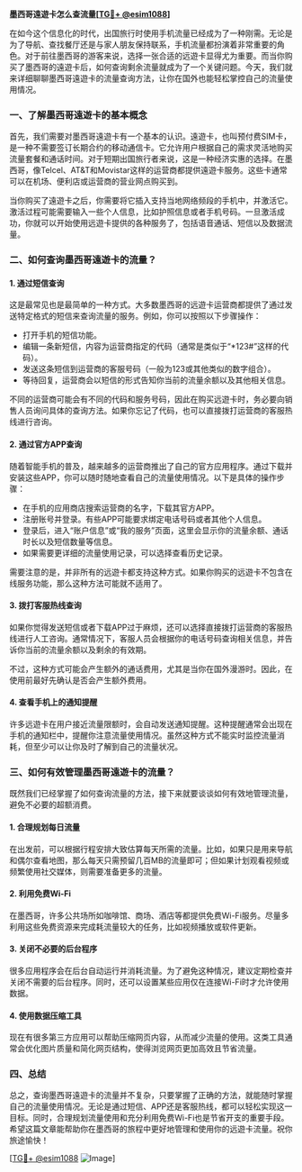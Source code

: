 **墨西哥遠遊卡怎么查流量[[TG💪+ @esim1088](https://t.me/s/esim1088)]**

在如今这个信息化的时代，出国旅行时使用手机流量已经成为了一种刚需。无论是为了导航、查找餐厅还是与家人朋友保持联系，手机流量都扮演着非常重要的角色。对于前往墨西哥的游客来说，选择一张合适的远遊卡显得尤为重要。而当你购买了墨西哥的遠遊卡后，如何查询剩余流量就成为了一个关键问题。今天，我们就来详细聊聊墨西哥遠遊卡的流量查询方法，让你在国外也能轻松掌控自己的流量使用情况。

### 一、了解墨西哥遠遊卡的基本概念

首先，我们需要对墨西哥遠遊卡有一个基本的认识。遠遊卡，也叫预付费SIM卡，是一种不需要签订长期合约的移动通信卡。它允许用户根据自己的需求灵活地购买流量套餐和通话时间。对于短期出国旅行者来说，这是一种经济实惠的选择。在墨西哥，像Telcel、AT&T和Movistar这样的运营商都提供遠遊卡服务。这些卡通常可以在机场、便利店或运营商的营业网点购买到。

当你购买了遠遊卡之后，你需要将它插入支持当地网络频段的手机中，并激活它。激活过程可能需要输入一些个人信息，比如护照信息或者手机号码。一旦激活成功，你就可以开始使用远遊卡提供的各种服务了，包括语音通话、短信以及数据流量。

### 二、如何查询墨西哥遠遊卡的流量？

#### 1. **通过短信查询**
这是最常见也是最简单的一种方式。大多数墨西哥的远遊卡运营商都提供了通过发送特定格式的短信来查询流量的服务。例如，你可以按照以下步骤操作：

- 打开手机的短信功能。
- 编辑一条新短信，内容为运营商指定的代码（通常是类似于“*123#”这样的代码）。
- 发送这条短信到运营商的客服号码（一般为123或其他类似的数字组合）。
- 等待回复，运营商会以短信的形式告知你当前的流量余额以及其他相关信息。

不同的运营商可能会有不同的代码和服务号码，因此在购买远遊卡时，务必要向销售人员询问具体的查询方法。如果你忘记了代码，也可以直接拨打运营商的客服热线进行咨询。

#### 2. **通过官方APP查询**
随着智能手机的普及，越来越多的运营商推出了自己的官方应用程序。通过下载并安装这些APP，你可以随时随地查看自己的流量使用情况。以下是具体的操作步骤：

- 在手机的应用商店搜索运营商的名字，下载其官方APP。
- 注册账号并登录。有些APP可能要求绑定电话号码或者其他个人信息。
- 登录后，进入“账户信息”或“我的服务”页面，这里会显示你的流量余额、通话时长以及短信数量等信息。
- 如果需要更详细的流量使用记录，可以选择查看历史记录。

需要注意的是，并非所有的远遊卡都支持这种方式。如果你购买的远遊卡不包含在线服务功能，那么这种方法可能就不适用了。

#### 3. **拨打客服热线查询**
如果你觉得发送短信或者下载APP过于麻烦，还可以选择直接拨打运营商的客服热线进行人工咨询。通常情况下，客服人员会根据你的电话号码查询相关信息，并告诉你当前的流量余额以及剩余的有效期。

不过，这种方式可能会产生额外的通话费用，尤其是当你在国外漫游时。因此，在使用前最好先确认是否会产生额外费用。

#### 4. **查看手机上的通知提醒**
许多远遊卡在用户接近流量限额时，会自动发送通知提醒。这种提醒通常会出现在手机的通知栏中，提醒你注意流量使用情况。虽然这种方式不能实时监控流量消耗，但至少可以让你及时了解到自己的流量状况。

### 三、如何有效管理墨西哥遠遊卡的流量？

既然我们已经掌握了如何查询流量的方法，接下来就要谈谈如何有效地管理流量，避免不必要的超额消费。

#### 1. **合理规划每日流量**
在出发前，可以根据行程安排大致估算每天所需的流量。比如，如果只是用来导航和偶尔查看地图，那么每天只需预留几百MB的流量即可；但如果计划观看视频或频繁使用社交媒体，则需要准备更多的流量。

#### 2. **利用免费Wi-Fi**
在墨西哥，许多公共场所如咖啡馆、商场、酒店等都提供免费Wi-Fi服务。尽量多利用这些免费资源来完成耗流量较大的任务，比如视频播放或软件更新。

#### 3. **关闭不必要的后台程序**
很多应用程序会在后台自动运行并消耗流量。为了避免这种情况，建议定期检查并关闭不需要的后台程序。同时，还可以设置某些应用仅在连接Wi-Fi时才允许使用数据。

#### 4. **使用数据压缩工具**
现在有很多第三方应用可以帮助压缩网页内容，从而减少流量的使用。这类工具通常会优化图片质量和简化网页结构，使得浏览网页更加高效且节省流量。

### 四、总结

总之，查询墨西哥遠遊卡的流量并不复杂，只要掌握了正确的方法，就能随时掌握自己的流量使用情况。无论是通过短信、APP还是客服热线，都可以轻松实现这一目标。同时，合理规划流量使用和充分利用免费Wi-Fi也是节省开支的重要手段。希望这篇文章能帮助你在墨西哥的旅程中更好地管理和使用你的远遊卡流量。祝你旅途愉快！

[[TG💪+ @esim1088](https://t.me/s/esim1088) ![Image](https://i.postimg.cc/4NQfJmqS/Snipaste-2025-05-13-00-14-12.png)]